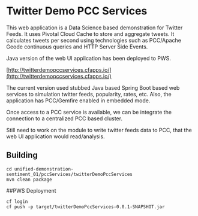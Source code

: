 # Twitter Demo PCC Services

This web application is a Data Science based demonstration for Twitter Feeds.
It uses Pivotal Cloud Cache to store and aggregate tweets.
It calculates tweets per second using technologies such
as  PCC/Apache Geode continuous queries and HTTP Server Side Events.


Java version of the web UI application has been deployed to PWS.

[http://twitterdemopccservices.cfapps.io/](http://twitterdemopccservices.cfapps.io/)

The current version used stubbed Java based Spring Boot based web 
services to simulation twitter feeds, popularity, rates, etc.
Also, the application has PCC/Gemfire enabled in embedded mode.

Once access to a PCC service is available, we can be integrate the connection to 
a centralized PCC based cluster.

Still need to work on the module to write twitter feeds data to PCC, that the web 
UI application would read/analysis.

## Building

	cd unified-demonstration-sentiment_01/pccServices/twitterDemoPccServices
	mvn clean package

##PWS Deployment 

	cf login
	cf push -p target/twitterDemoPccServices-0.0.1-SNAPSHOT.jar

 
